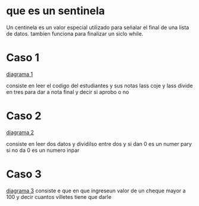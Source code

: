 # que es un sentinela

Un centinela es un valor especial utilizado para señalar el final de una lista de datos.
tambien funciona para finalizar un siclo while.

# Caso 1


[diagrama 1](diagrama1.png)

consiste en leer el codigo del estudiantes y sus notas lass coje y lass divide en tres para dar a nota final y decir si aprobo o no

# Caso 2

[diagrama 2](diagram2.png)

consiste en leer dos datos y dividilso entre dos y si dan 0 es un numer pary si no da 0 es un numero inpar

# Caso 3

[diagrama 3](diagrama3.png)
consiste e que en que ingreseun valor de un cheque mayor a 100 y decir cuantos villetes tiene que darle 


